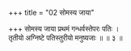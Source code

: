 +++
title = "02 सोमस्य जाया"

+++
सोमस्य जाया प्रथमं गन्धर्वस्तेपरः पतिः ।  
तृतीयो अग्निष्टे पतिस्तुरीयो मनुष्यजाः ॥ ॥ ३ ॥